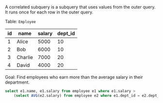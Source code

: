 A correlated subquery is a subquery that uses values from the outer query.
It runs once for each row in the outer query.

Table: `Employee`

| id  | name    | salary | dept_id |
| --- | ------- | ------ | ------- |
| 1   | Alice   | 5000   | 10      |
| 2   | Bob     | 6000   | 10      |
| 3   | Charlie | 7000   | 20      |
| 4   | David   | 4000   | 20      |

Goal: Find employees who earn more than the average salary in their department.

```sql
select e1.name, e1.salary from employee e1 where e1.salary >
    (select AVG(e2.salary) from employee e2 where e1.dept_id = e2.dept_id )
```
